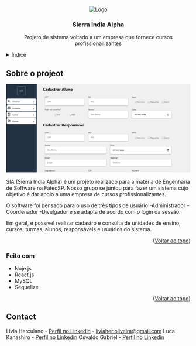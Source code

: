 <a name="readme-top"></a>

<br />
<div align="center">
  <a href="https://github.com/Sierra-India-Alpha">
    <img src="https://avatars.githubusercontent.com/u/133934202?s=400&u=744f043915c015329f21eaad907988b3dc1de99f&v=4" alt="Logo" width="80" height="80">
  </a>

  <h3 align="center">Sierra India Alpha</h3>
  <p align="center">
    Projeto de sistema voltado a um empresa que fornece cursos profissionailizantes 
  </p>
</div>

<details>
  <summary>Índice</summary>
  <ol>
    <li>
      <a href="#about-the-project">Sobre o projeto</a>
      <ul>
        <li><a href="#built-with">Feito com</a></li>
      </ul>
    </li>
    <li><a href="#contact">Contact</a></li>
  </ol>
</details>

## Sobre o projeot

![Sia Screenshot](sia-screenshot.jpg)

SIA (Sierra India Alpha) é um projeto realizado para a matéria de Engenharia de Software na FatecSP.
Nosso grupo se juntou para fazer um sistema cujo objetivo é dar apoio a uma empresa de cursos profissionalizantes.

O software foi pensado para o uso de três tipos de usuário 
-Administrador
-Coordenador
-Divulgador
e se adapta de acordo com o login da sessão.

Em geral, é possível realizar cadastro e consulta de unidades de ensino, cursos, turmas, alunos, responsáveis e usuários do sistema.

<p align="right">(<a href="#readme-top">Voltar ao topo</a>)</p>


### Feito com

* Noje.js
* React.js
* MySQL
* Sequelize

<p align="right">(<a href="#readme-top">Voltar ao topo</a>)</p>

## Contact
Livia Herculano - [Perfil no Linkedin](www.linkedin.com/in/livia-herculano-9734331b4) - liviaher.oliveira@gmail.com
Luca Kanashiro - [Perfil no Linkedin]()
Osvaldo Gabriel - [Perfil no Linkedin]()